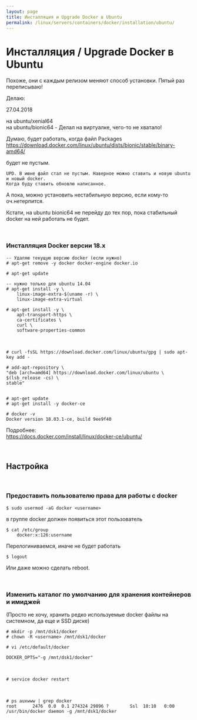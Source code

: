 ```yaml
---
layout: page
title: Инсталляция и Upgrade Docker в Ubuntu
permalink: /linux/servers/containers/docker/installation/ubuntu/
---
```



# Инсталляция / Upgrade Docker в Ubuntu


Похоже, они с каждым релизом меняют способ установки. 
Пятый раз переписываю!

Делаю:  

27.04.2018

на ubuntu/xenial64  
на ubuntu/bionic64 - Делал на виртуалке, чего-то не хватало!

Думаю, будет работать, когда файл Packages  
https://download.docker.com/linux/ubuntu/dists/bionic/stable/binary-amd64/

будет не пустым.

    UPD. В июне файл стал не пустым. Наверное можно ставить и новую ubuntu и новый docker.
    Когда буду ставить обновлю написанное.


А пока, можно установить нестабильную версию, если кому-то оч.нетерпится.

Кстати, на ubuntu bionic64 не перейду до тех пор, пока стабильный docker на ней работать не будет.

<br/>

### Инсталляция Docker версии 18.x

    -- Удаляю текущую версию docker (если нужно)
    # apt-get remove -y docker docker-engine docker.io

    # apt-get update

    -- нужно только для ubuntu 14.04
    # apt-get install -y \
        linux-image-extra-$(uname -r) \
        linux-image-extra-virtual
        
    # apt-get install -y \
        apt-transport-https \
        ca-certificates \
        curl \
        software-properties-common

<br/>

    # curl -fsSL https://download.docker.com/linux/ubuntu/gpg | sudo apt-key add -

<!-- 
    # apt-key fingerprint 0EBFCD88 -->
    

    # add-apt-repository \
    "deb [arch=amd64] https://download.docker.com/linux/ubuntu \
    $(lsb_release -cs) \
    stable"


    # apt-get update
    # apt-get install -y docker-ce

    # docker -v
    Docker version 18.03.1-ce, build 9ee9f40


Подробнее:  
https://docs.docker.com/install/linux/docker-ce/ubuntu/


<br/>

## Настройка 

<br/>

### Предоставить пользователю права для работы с docker


    $ sudo usermod -aG docker <username>
    
    
<!-- $ sudo gpasswd -a <username> docker -->

в группе docker должен появиться этот пользователь  

    $ cat /etc/group
        docker:x:126:username

Перелогиниваемся, иначе не будет работать

    $ logout

Или даже можно сделать reboot.

<br/>

### Изменить каталог по умолчанию для хранения контейнеров и имиджей

(Просто не хочу, хранить редко используемые docker файлы на системном, да еще и SSD диске)

    # mkdir -p /mnt/dsk1/docker
    # chown -R <username> /mnt/dsk1/docker

    # vi /etc/default/docker

    DOCKER_OPTS="-g /mnt/dsk1/docker"

<br/>

    # service docker restart

<br/>

    # ps auxwww | grep docker
    root      2476  0.0  0.1 274324 29896 ?        Ssl  10:10   0:00 /usr/bin/docker daemon -g /mnt/dsk1/docker
